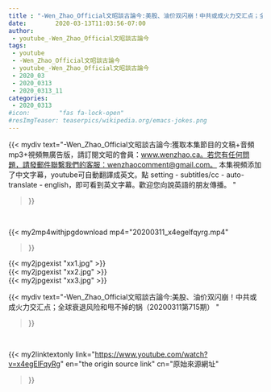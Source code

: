 ```yaml
---
title : "-Wen_Zhao_Official文昭談古論今:美股、油价双闪崩！中共或成火力交汇点；全球衰退风险和甩不掉的锅（20200311第715期） "
date:        2020-03-13T11:03:56-07:00
author:
 - youtube_-Wen_Zhao_Official文昭談古論今
tags:
 - youtube
 - -Wen_Zhao_Official文昭談古論今
 - youtube_-Wen_Zhao_Official文昭談古論今
 - 2020_03
 - 2020_0313
 - 2020_0313_11
categories:
 - 2020_0313
#icon:        "fas fa-lock-open"
#resImgTeaser: teaserpics/wikipedia.org/emacs-jokes.png
---
```


{{< mydiv text="-Wen_Zhao_Official文昭談古論今:獲取本集節目的文稿+音頻mp3+視頻無廣告版，請訂閱文昭的會員：www.wenzhao.ca。若您有任何問題，請發郵件聯繫我們的客服：wenzhaocomment@gmail.com。 本集視頻添加了中文字幕，youtube可自動翻譯成英文。點 setting - subtitles/cc - auto-translate - english，即可看到英文字幕。歡迎您向說英語的朋友傳播。 "
>}}
<br>


{{< my2mp4withjpgdownload mp4="20200311_x4egelfqyrg.mp4"
>}}

{{< my2jpgexist "xx1.jpg" >}}<br>
{{< my2jpgexist "xx2.jpg" >}}<br>
{{< my2jpgexist "xx3.jpg" >}}<br>



{{< mydiv text="-Wen_Zhao_Official文昭談古論今:美股、油价双闪崩！中共或成火力交汇点；全球衰退风险和甩不掉的锅（20200311第715期） "
>}}
<br>

{{< my2linktextonly link="https://www.youtube.com/watch?v=x4egElFqyRg"
en="the origin source link" cn="原始來源網址"
>}}


<br>

